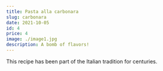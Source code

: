 ```yaml
---
title: Pasta alla carbonara
slug: carbonara
date: 2021-10-05
id: 4
price: 4
image: ./image1.jpg
description: A bomb of flavors!
---
```


This recipe has been part of the Italian tradition for centuries.